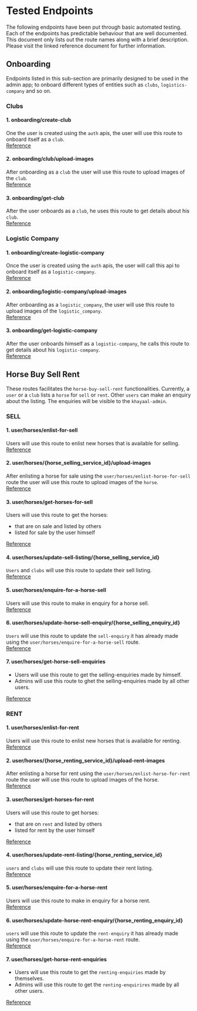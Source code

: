 # Tested Endpoints
The following endpoints have been put through basic automated testing. Each of the endpoints has predictable
behaviour that are well documented. This document only lists out the route names along with a brief description. 
Please visit the linked reference document for further information. 

## Onboarding 
Endpoints listed in this sub-section are primarily designed to be used in the admin app; to onboard
different types of entities such as `clubs`, `logistics-company` and so on.

### Clubs

#### 1. onboarding/create-club
One the user is created using the `auth` apis, the user will use this route to onboard
itself as a `club`. \
[Reference](onboarding_api.md#1-onboardingcreate-club)

#### 2. onboarding/club/upload-images
After onboarding as a `club` the user will use this route to upload images of the `club`. \
[Reference](onboarding_api.md#2-onboardingclubupload-images)

#### 3. onboarding/get-club
After the user onboards as a `club`, he uses this route to get details about his `club`. \
[Reference](onboarding_api.md#3-onboardingget-club)


### Logistic Company

#### 1. onboarding/create-logistic-company
Once the user is created using the `auth` apis, the user will call this api to onboard itself as a `logistic-company`. \
[Reference](onboarding_api.md#1-onboardingcreate-logistic-company)

#### 2. onboarding/logistic-company/upload-images
After onboarding as a `logistic_company`, the user will use this route to upload images of the `logistic_company`. \
[Reference](onboarding_api.md#2-onboardinglogistic-companyupload-images)

#### 3. onboarding/get-logistic-company
After the user onboards himself as a `logistic-company`, he calls this route to get details about his `logistic-company`. \
[Reference](onboarding_api.md#3-onboardingget-logistic-company)


## Horse Buy Sell Rent
These routes facilitates the `horse-buy-sell-rent` functionalities. Currently, a `user` or a `club` lists a `horse`
for `sell` or `rent`. Other `users` can make an enquiry about the listing. The enquiries will be visible to the 
`khayaal-admin`.

### SELL

#### 1. user/horses/enlist-for-sell
Users will use this route to enlist new horses that is available for selling. \
[Reference](horses_buy_sell_rent_api.md#1-userhorsesenlist-for-sell)

#### 2. user/horses/{horse_selling_service_id}/upload-images
After enlisting a horse for sale using the `user/horses/enlist-horse-for-sell` route the user will use this 
route to upload images of the `horse`. \
[Reference](horses_buy_sell_rent_api.md#2-userhorseshorse_selling_service_idupload-images)

#### 3. user/horses/get-horses-for-sell
Users will use this route to get the horses:
- that are on sale and listed by others
- listed for sale by the user himself

[Reference](horses_buy_sell_rent_api.md#3-userhorsesget-horses-for-sell)

#### 4. user/horses/update-sell-listing/{horse_selling_service_id}
`Users` and `clubs` will use this route to update their sell listing. \
[Reference](horses_buy_sell_rent_api.md#4-userhorsesupdate-sell-listinghorse_selling_service_id)

#### 5. user/horses/enquire-for-a-horse-sell
Users will use this route to make in enquiry for a horse sell. \
[Reference](horses_buy_sell_rent_api.md#5-userhorsesenquire-for-a-horse-sell)

#### 6. user/horses/update-horse-sell-enquiry/{horse_selling_enquiry_id}
`Users` will use this route to update the `sell-enquiry` it has already made
using the `user/horses/enquire-for-a-horse-sell` route. \
[Reference](horses_buy_sell_rent_api.md#6-userhorsesupdate-horse-sell-enquiryhorse_selling_enquiry_id)


#### 7. user/horses/get-horse-sell-enquiries
- Users will use this route to get the selling-enquiries made by himself.
- Admins will use this route to ghet the selling-enquiries made by all other users.

[Reference](horses_buy_sell_rent_api.md#7-userhorsesget-horse-sell-enquiries)

### RENT

#### 1. user/horses/enlist-for-rent
Users will use this route to enlist new horses that is available for renting. \
[Reference](horses_buy_sell_rent_api.md#1-userhorsesenlist-for-rent)

#### 2. user/horses/{horse_renting_service_id}/upload-rent-images
After enlisting a horse for rent using the `user/horses/enlist-horse-for-rent` route the user will use this 
route to upload images of the horse. \
[Reference](horses_buy_sell_rent_api.md#2-userhorseshorse_renting_service_idupload-rent-images)

#### 3. user/horses/get-horses-for-rent
Users will use this route to get horses:
- that are on `rent` and listed by others
- listed for rent by the user himself

[Reference](horses_buy_sell_rent_api.md#3-userhorsesget-horses-for-rent)

#### 4. user/horses/update-rent-listing/{horse_renting_service_id}
`users` and `clubs` will use this route to update their rent listing. \
[Reference](horses_buy_sell_rent_api.md#4-userhorsesupdate-rent-listinghorse_renting_service_id)

#### 5. user/horses/enquire-for-a-horse-rent
Users will use this route to make in enquiry for a horse rent. \
[Reference](horses_buy_sell_rent_api.md#5-userhorsesenquire-for-a-horse-rent)

#### 6. user/horses/update-horse-rent-enquiry/{horse_renting_enquiry_id}
`users` will use this route to update the `rent-enquiry` it has already made using 
the `user/horses/enquire-for-a-horse-rent` route. \
[Reference](horses_buy_sell_rent_api.md#6-userhorsesupdate-horse-rent-enquiryhorse_renting_enquiry_id)

#### 7. user/horses/get-horse-rent-enquiries
- Users will use this route to get the `renting-enquiries` made by themselves.
- Admins will use this route to get the `renting-enquirires` made by all other users.

[Reference](horses_buy_sell_rent_api.md#7-userhorsesget-horse-rent-enquiries)










